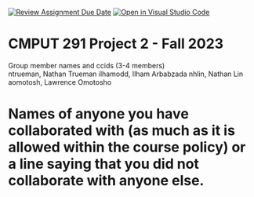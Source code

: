 [![Review Assignment Due Date](https://classroom.github.com/assets/deadline-readme-button-24ddc0f5d75046c5622901739e7c5dd533143b0c8e959d652212380cedb1ea36.svg)](https://classroom.github.com/a/WaxloQed)
[![Open in Visual Studio Code](https://classroom.github.com/assets/open-in-vscode-718a45dd9cf7e7f842a935f5ebbe5719a5e09af4491e668f4dbf3b35d5cca122.svg)](https://classroom.github.com/online_ide?assignment_repo_id=13024784&assignment_repo_type=AssignmentRepo)
# CMPUT 291 Project 2 - Fall 2023  
Group member names and ccids (3-4 members)  
ntrueman, Nathan Trueman 
ilhamodd, Ilham Arbabzada 
nhlin, Nathan Lin
aomotosh, Lawrence Omotosho

# Names of anyone you have collaborated with (as much as it is allowed within the course policy) or a line saying that you did not collaborate with anyone else.  
